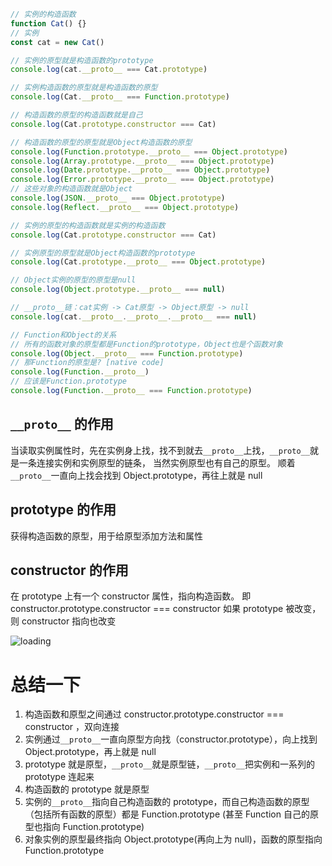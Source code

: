 ```js
// 实例的构造函数
function Cat() {}
// 实例
const cat = new Cat()

// 实例的原型就是构造函数的prototype
console.log(cat.__proto__ === Cat.prototype)

// 实例构造函数的原型就是构造函数的原型
console.log(Cat.__proto__ === Function.prototype)

// 构造函数的原型的构造函数就是自己
console.log(Cat.prototype.constructor === Cat)

// 构造函数的原型的原型就是Object构造函数的原型
console.log(Function.prototype.__proto__ === Object.prototype)
console.log(Array.prototype.__proto__ === Object.prototype)
console.log(Date.prototype.__proto__ === Object.prototype)
console.log(Error.prototype.__proto__ === Object.prototype)
// 这些对象的构造函数就是Object
console.log(JSON.__proto__ === Object.prototype)
console.log(Reflect.__proto__ === Object.prototype)

// 实例的原型的构造函数就是实例的构造函数
console.log(Cat.prototype.constructor === Cat)

// 实例原型的原型就是Object构造函数的prototype
console.log(Cat.prototype.__proto__ === Object.prototype)

// Object实例的原型的原型是null
console.log(Object.prototype.__proto__ === null)

// __proto__链：cat实例 -> Cat原型 -> Object原型 -> null
console.log(cat.__proto__.__proto__.__proto__ === null)

// Function和Object的关系
// 所有的函数对象的原型都是Function的prototype，Object也是个函数对象
console.log(Object.__proto__ === Function.prototype)
// 那Function的原型是? [native code]
console.log(Function.__proto__)
// 应该是Function.prototype
console.log(Function.__proto__ === Function.prototype)
```

## `__proto__` 的作用

当读取实例属性时，先在实例身上找，找不到就去`__proto__`上找，`__proto__`就是一条连接实例和实例原型的链条，
当然实例原型也有自己的原型。
顺着`__proto__`一直向上找会找到 Object.prototype，再往上就是 null

## prototype 的作用

获得构造函数的原型，用于给原型添加方法和属性

## constructor 的作用

在 prototype 上有一个 constructor 属性，指向构造函数。
即 constructor.prototype.constructor === constructor
如果 prototype 被改变，则 constructor 指向也改变

![loading](https://saber2pr.top/MyWeb/resource/image/prototype.webp)

# 总结一下

1. 构造函数和原型之间通过 constructor.prototype.constructor === constructor ，双向连接
2. 实例通过`__proto__`一直向原型方向找（constructor.prototype），向上找到 Object.prototype，再上就是 null
3. prototype 就是原型，`__proto__`就是原型链，`__proto__`把实例和一系列的 prototype 连起来
4. 构造函数的 prototype 就是原型
5. 实例的`__proto__`指向自己构造函数的 prototype，而自己构造函数的原型（包括所有函数的原型）都是 Function.prototype
   (甚至 Function 自己的原型也指向 Function.prototype)
6. 对象实例的原型最终指向 Object.prototype(再向上为 null)，函数的原型指向 Function.prototype
